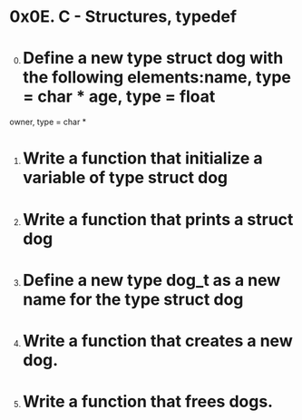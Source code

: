 # 0x0E. C - Structures, typedef
0. # Define a new type struct dog with the following elements:name, type = char *   age, type = float
owner, type = char *
1. # Write a function that initialize a variable of type struct dog
2. # Write a function that prints a struct dog
3. # Define a new type dog_t as a new name for the type struct dog
4. # Write a function that creates a new dog.
5. # Write a function that frees dogs.

